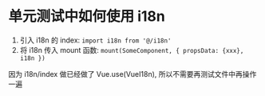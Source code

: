 # 单元测试中如何使用 i18n

1. 引入 i18n 的 index: `import i18n from '@/i18n'`
2. 将 i18n 传入 mount 函数: `mount(SomeComponent, { propsData: {xxx}, i18n })`


因为 i18n/index 做已经做了 Vue.use(VueI18n), 所以不需要再测试文件中再操作一遍
